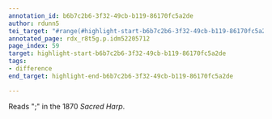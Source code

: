 ```yaml
---
annotation_id: b6b7c2b6-3f32-49cb-b119-86170fc5a2de
author: rdunn5
tei_target: "#range(#highlight-start-b6b7c2b6-3f32-49cb-b119-86170fc5a2de, #highlight-end-b6b7c2b6-3f32-49cb-b119-86170fc5a2de)"
annotated_page: rdx_r8t5g.p.idm52205712
page_index: 59
target: highlight-start-b6b7c2b6-3f32-49cb-b119-86170fc5a2de
tags:
- difference
end_target: highlight-end-b6b7c2b6-3f32-49cb-b119-86170fc5a2de

---
```

Reads ";" in the 1870 *Sacred Harp*.